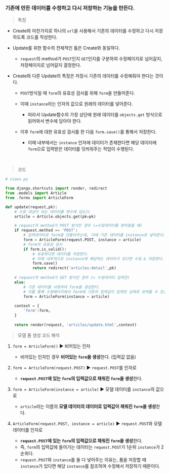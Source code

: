### 기존에 만든 데이터를 수정하고 다시 저장하는 기능을 만든다.

> 특징

* Create와 마찬가지로 하나의 `url`을 사용해서 기존의 데이터를 수정하고 다시 저장하도록 코드를 작성한다.



* Update를 위한 함수의 전체적인 틀은 Create와 동일하다.
  * `request`의 method가 `POST`인지 `GET`인지를 구분하여 수정페이지로 넘어갈지, 저장페이지로 넘어갈지 결정한다.



* Create와 다른 Update의 특징은 저장시 기존의 데이터를 수정해줘야 한다는 것이다. 

  * `POST`방식일 때 `form`의 유효성 검사를 위해 `form`을 만들어준다.
  * 이때 `instance`라는 인자의 값으로 원래의 데이터를 넣어준다. 
    * 따라서 Update함수의 가장 상단에 원래 데이터를 `objects.get` 방식으로 읽어와서 변수에 담아야 한다.

  * 이후 `form`에 대한 유효성 검사를 한 다음 `form.save()`를 통해서 저장한다.
    * 이때 내부에서는 `instance` 인자에 데이터가 존재한다면 해당 데이터에 `form`으로 입력받은 데이터를 덧씌워주는 작업이 수행된다.

​     

> 코드

```python
# views.py

from django.shortcuts import render, redirect
from .models import Article
from .forms import ArticleForm

def update(request,pk):
    # 수정 대상이 되는 데이터를 변수에 담는다.
    article = Article.objects.get(pk=pk)

    # request의 method가 POST 방식인 경우 (=수정데이터를 받아왔을 때)
    if request.method == 'POST':
        # 입력데이터로 form을 만들어주는데, 이때 기존 데이터를 instance로 넣어준다.
        form = ArticleForm(request.POST, instance = article)
        # form의 유효성 검사
        if form.is_valid():
            # 유효하다면 데이터를 저장한다.
            # 이때 내부적으로 instance에 해당하는 데이터가 있다면 수정 & 저장한다.
            form.save()
            return redirect('articles:detail',pk)
    
    # request의 method가 GET 방식인 경우 (= 수정데이터 입력전)
    else:
        # 기존 데이터를 사용하여 form을 생성한다.
        # 이를 통해 수정페이지에서 form에 기존의 입력값이 입력된 상태로 보여줄 수 있음
        form = ArticleForm(instance = article)
        
    context = {
        'form':form,
    }
	
    return render(request, 'articles/update.html',context)
```





> 모델 폼 생성 코드 해석

1. `form = ArticleForm()`   ▶  비어있는 인자
   * 비어있는 인자인 경우 **비어있는 `form`을 생성**한다. (입력값 없음)



2. `form = ArticleForm(request.POST)`  ▶ `request.POST`를 인자로
   * **`request.POST`에 있는 `form`의 입력값으로 채워진 `form`을 생성**한다.



3. `form = ArticleForm(instance = article)` ▶ 모델 데이터를 `instance`의 값으로
   * `article`라는 이름의 **모델 데이터의 데이터로 입력값이 채워진 `form`을 생성**한다.



4. `ArticleForm(request.POST, instance = article)`  ▶ `request.POST`와 모델데이터를 인자로
   * **`request.POST`에 있는 `form`의 입력값으로 채워진 `form`을 생성**한다.
   * 즉, `form`의 입력값에 들어가는 데이터는 `request.POST`가 1순위 `instance`가 2순위다.
   * `request.POST`와 `instance`를 둘 다 넣어주는 이유는, 폼을 저장할 때 `instance`가 있다면 해당 `instance`를 참조하여 수정해서 저장하기 때문이다. 



